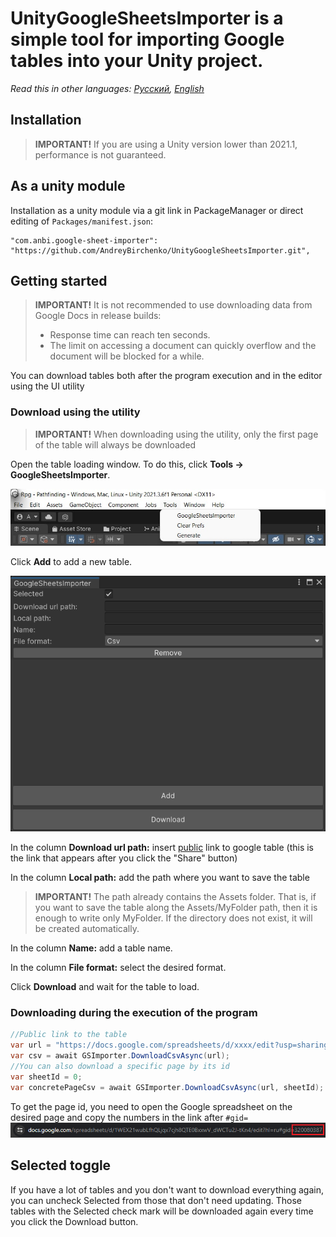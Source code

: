 # UnityGoogleSheetsImporter is a simple tool for importing Google tables into your Unity project.
*Read this in other languages: [Русский](https://github.com/AndreyBirchenko/UnityGoogleSheetsImporter/blob/master/README.md), [English](https://github.com/AndreyBirchenko/UnityGoogleSheetsImporter/blob/master/README_en.md)*

## Installation
> **IMPORTANT!** If you are using a Unity version lower than 2021.1, performance is not guaranteed.

## As a unity module
Installation as a unity module via a git link in PackageManager or direct editing of `Packages/manifest.json`:
```
"com.anbi.google-sheet-importer": "https://github.com/AndreyBirchenko/UnityGoogleSheetsImporter.git",
```

## Getting started
> **IMPORTANT!** It is not recommended to use downloading data from Google Docs in release builds:
> * Response time can reach ten seconds.
> * The limit on accessing a document can quickly overflow and the document will be blocked for a while.

You can download tables both after the program execution and in the editor using the UI utility

### Download using the utility
> **IMPORTANT!** When downloading using the utility, only the first page of the table will always be downloaded

Open the table loading window. To do this, click **Tools -> GoogleSheetsImporter**.

<img src="Images/photo_1.jpg" alt="Images/photo_1.jpg" />

Click **Add** to add a new table.

<img src="Images/photo_2.png" alt="Images/photo_2.png" />

In the column **Download url path:** insert [public](https://support.google.com/docs/answer/2494822?hl=en&co=GENIE.Platform%3DDesktop#zippy=) link to google table
(this is the link that appears after you click the "Share" button)

In the column **Local path:** add the path where you want to save the table
> **IMPORTANT!** The path already contains the Assets folder. That is, if you want to save the table along the Assets/MyFolder path, then it is enough to write only MyFolder. If the directory does not exist, it will be created automatically.

In the column **Name:** add a table name.

In the column **File format:** select the desired format.

Click **Download** and wait for the table to load.

### Downloading during the execution of the program
```c#
//Public link to the table
var url = "https://docs.google.com/spreadsheets/d/xxxx/edit?usp=sharing";
var csv = await GSImporter.DownloadCsvAsync(url);
//You can also download a specific page by its id
var sheetId = 0;
var concretePageCsv = await GSImporter.DownloadCsvAsync(url, sheetId);
```
To get the page id, you need to open the Google spreadsheet on the desired page and copy the numbers in the link after ``#gid=``
<img src="Images/photo_3.png" alt="Images/photo_3.png" />

## Selected toggle
If you have a lot of tables and you don't want to download everything again, you can uncheck Selected from those that don't need updating.
Those tables with the Selected check mark will be downloaded again every time you click the Download button.
